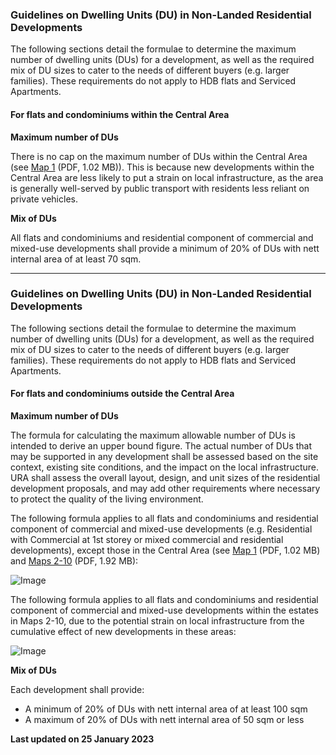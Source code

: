### Guidelines on Dwelling Units (DU) in Non-Landed Residential Developments

The following sections detail the formulae to determine the maximum number of dwelling units (DUs) for a development, as well as the required mix of DU sizes to cater to the needs of different buyers (e.g. larger families). These requirements do not apply to HDB flats and Serviced Apartments.

#### For flats and condominiums within the Central Area

**Maximum number of DUs**

There is no cap on the maximum number of DUs within the Central Area (see [Map 1](https://www.ura.gov.sg/-/media/Corporate/Guidelines/Development-control/Flats-Condominiums/Central_Area_Map_1.pdf) (PDF, 1.02 MB)). This is because new developments within the Central Area are less likely to put a strain on local infrastructure, as the area is generally well-served by public transport with residents less reliant on private vehicles.

**Mix of DUs**

All flats and condominiums and residential component of commercial and mixed-use developments shall provide a minimum of 20% of DUs with nett internal area of at least 70 sqm.

---

### Guidelines on Dwelling Units (DU) in Non-Landed Residential Developments

The following sections detail the formulae to determine the maximum number of dwelling units (DUs) for a development, as well as the required mix of DU sizes to cater to the needs of different buyers (e.g. larger families). These requirements do not apply to HDB flats and Serviced Apartments.

#### For flats and condominiums outside the Central Area

**Maximum number of DUs**

The formula for calculating the maximum allowable number of DUs is intended to derive an upper bound figure. The actual number of DUs that may be supported in any development shall be assessed based on the site context, existing site conditions, and the impact on the local infrastructure. URA shall assess the overall layout, design, and unit sizes of the residential development proposals, and may add other requirements where necessary to protect the quality of the living environment.

The following formula applies to all flats and condominiums and residential component of commercial and mixed-use developments (e.g. Residential with Commercial at 1st storey or mixed commercial and residential developments), except those in the Central Area (see [Map 1](https://www.ura.gov.sg/-/media/Corporate/Guidelines/Development-control/Flats-Condominiums/Central_Area_Map_1.pdf) (PDF, 1.02 MB) and [Maps 2-10](https://www.ura.gov.sg/-/media/Corporate/Guidelines/Development-control/Flats-Condominiums/Central_Area_Map_2.pdf) (PDF, 1.92 MB):

![Image](https://www.ura.gov.sg/-/media/Corporate/Guidelines/Development-control/Flats-Condominiums/DU_Calculation_85sqm.png?h=100%25&w=100%25)

The following formula applies to all flats and condominiums and residential component of commercial and mixed-use developments within the estates in Maps 2-10, due to the potential strain on local infrastructure from the cumulative effect of new developments in these areas:

![Image](https://www.ura.gov.sg/-/media/Corporate/Guidelines/Development-control/Flats-Condominiums/DU_Calculation_100sqm.png?h=100%25&w=100%25)

**Mix of DUs**

Each development shall provide:
- A minimum of 20% of DUs with nett internal area of at least 100 sqm
- A maximum of 20% of DUs with nett internal area of 50 sqm or less

**Last updated on 25 January 2023**
